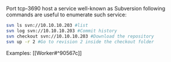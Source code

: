 Port tcp-3690 host a service well-known as Subversion following commands are useful to enumerate such service:
```bash
svn ls svn://10.10.10.203 #list
svn log svn://10.10.10.203 #Commit history
svn checkout svn://10.10.10.203 #Download the repository
svn up -r 2 #Go to revision 2 inside the checkout folder
```
Examples:
[[Worker#^90567c]]
